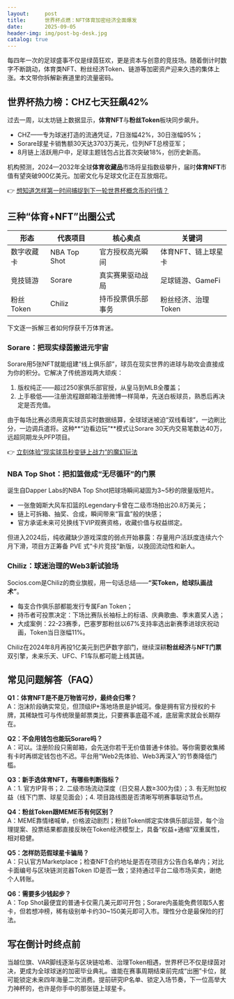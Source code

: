 ```yaml
---
layout:     post
title:      世界杯点燃：NFT体育加密经济全面爆发
date:       2025-09-05
header-img: img/post-bg-desk.jpg
catalog: true
---
```


每四年一次的足球盛事不仅是绿茵狂欢，更是资本与创意的竞技场。随着倒计时数字不断跳动，体育类NFT、粉丝经济Token、链游等加密资产迎来久违的集体上涨。本文带你拆解新赛道里的流量密码。

## 世界杯热力榜：CHZ七天狂飙42%

过去一周，以太坊链上数据显示，**体育NFT**与**粉丝Token**板块同步飙升。  
- CHZ——专为球迷打造的流通凭证，7日涨幅42%，30日涨幅95%；  
- Sorare球星卡销售额30天达3703万美元，位列NFT总榜亚军；  
- 8月链上活跃用户中，足球主题钱包占比首次突破18%，创历史新高。

机构预测，2024—2032年全球**体育收藏品**市场将呈指数级攀升，届时**体育NFT**市值有望突破900亿美元。加密文化与足球文化正在互放烟花。

👉 [想知道怎样第一时间捕捉到下一轮世界杯概念币的行情？](https://okxdog.com/)

## 三种“体育+NFT”出圈公式

| 形态 | 代表项目 | 核心卖点 | 关键词 |
|---|---|---|---|
| 数字收藏卡 | NBA Top Shot | 官方授权高光瞬间 | 体育NFT、链上球星卡 |
| 竞技链游 | Sorare | 真实赛果驱动战局 | 足球链游、GameFi |
| 粉丝Token | Chiliz | 持币投票俱乐部事务 | 粉丝经济、治理Token |

下文逐一拆解三者如何俘获千万体育迷。

### Sorare：把现实绿茵搬进元宇宙

Sorare用5张NFT就能组建“线上俱乐部”，球员在现实世界的进球与助攻会直接成为你的积分。它解决了传统游戏两大顽疾：  
1. 版权纯正——超过250家俱乐部官授，从皇马到MLB全覆盖；  
2. 上手极低——注册流程跟邮箱注册微博一样简单，先送白板球员，熟悉后再决定是否充值。  

由于每场比赛必须用真实球员实时数据结算，全球球迷被迫“双线看球”，一边刷比分，一边调兵遣将。这种**“边看边玩”**模式让Sorare 30天内交易笔数达40万，远超同期龙头PFP项目。

👉 [立刻体验“现实球员秒变链上战力”的魔幻玩法](https://okxdog.com/)

### NBA Top Shot：把扣篮做成“无尽循环”的门票

诞生自Dapper Labs的NBA Top Shot把球场瞬间凝固为3~5秒的限量版短片。  
- 一张詹姆斯大风车扣篮的Legendary卡曾在二级市场拍出20.8万美元；  
- 链上可拆箱、抽奖、合成，瞬间带来“盲盒”般的快感；  
- 官方承诺未来可兑换线下VIP观赛资格，收藏价值与权益绑定。  

但进入2024后，纯收藏缺少游戏深度的弱点开始暴露：存量用户活跃度连续六个月下滑，项目方正筹备 PVE 式“卡片竞技”新版，以挽回流动性和新人。

### Chiliz：球迷治理的Web3新试验场

Socios.com是Chiliz的商业旗舰，用一句话总结——**“买Token，给球队画战术”**。  
- 每支合作俱乐部都能发行专属Fan Token；  
- 持币者可投票决定：下场比赛队长袖标上的标语、庆典歌曲、季末嘉奖人选；  
- 大成案例：22-23赛季，巴塞罗那粉丝以67%支持率选出新赛季进球庆祝动画，Token当日涨幅11%。  

Chiliz在2024年8月再投1亿美元到巴萨数字部门，继续深耕**粉丝经济**与**NFT门票**双引擎，未来乐天、UFC、F1车队都可能上线其链。

## 常见问题解答（FAQ）

**Q1：体育NFT是不是万物皆可炒，最终会归零？**  
A：泡沫阶段确实常见，但顶级IP+落地场景是护城河。像是拥有官方授权的卡牌，其稀缺性可与传统限量邮票类比，只要赛事底蕴不减，底层需求就会长期存在。

**Q2：不会用钱包也能玩Sorare吗？**  
A：可以。注册阶段只需邮箱，会先送你若干无价值普通卡体验。等你需要收集稀有卡时再绑定钱包也不迟。平台用“Web2先体验、Web3再深入”的节奏降低门槛。

**Q3：新手选体育NFT，有哪些判断指标？**  
A：1. 官方IP背书；2. 二级市场流动深度（日交易人数≥300为佳）；3. 有无附加权益（线下门票、球星见面会）；4. 项目路线图是否清晰写明赛事联动节点。

**Q4：粉丝Token跟MEME币有何区别？**  
A：MEME靠情绪喊单，价格波动剧烈；粉丝Token绑定实体俱乐部运营，每个治理提案、投票结果都直接反映在Token经济模型上，具备“权益+通缩”双重属性，相对稳健。

**Q5：怎样防范假球星卡骗局？**  
A：只认官方Marketplace；检查NFT合约地址是否在项目方公告白名单内；对比卡面编号与区块链浏览器Token ID是否一致；坚持通过平台二级市场买卖，谢绝个人转账。

**Q6：需要多少钱起步？**  
A：Top Shot最便宜的普通卡仅需几美元即可开包；Sorare内虽能免费领取5人套卡，但若想冲榜，稀有级别单卡约30~150美元即可入市。理性分仓是最保险的打法。

## 写在倒计时终点前

当越位旗、VAR脚线逐渐与区块链哈希、治理Token相遇，世界杯已不仅是绿茵对决，更成为全球球迷的加密毕业典礼。谁能在赛事周期结束前完成“出圈”卡位，就可能锁定未来四年海量二次消费。提前研究IP名单、锁定入场节奏，下一位高举大力神杯的，也许是你手中的那张链上球星卡。
